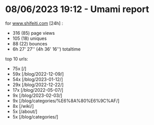 # 08/06/2023 19:12 - Umami report
for www.shifeiti.com [24h] :

 - 316 (85) page views
 - 105 (18) uniques
 - 88 (22) bounces
 - 6h 27' 27'' (4h 36' 16'') totaltime


top 10 urls:
 - 75x [/]
 - 59x [/blog/2022-12-09/]
 - 54x [/blog/2023-01-12/]
 - 29x [/blog/2022-12-22/]
 - 17x [/blog/2022-05-07/]
 - 9x [/blog/2023-02-03/]
 - 9x [/blog/categories/%E6%8A%80%E6%9C%AF/]
 - 8x [/wiki/]
 - 5x [/about/]
 - 5x [/blog/categories/]


